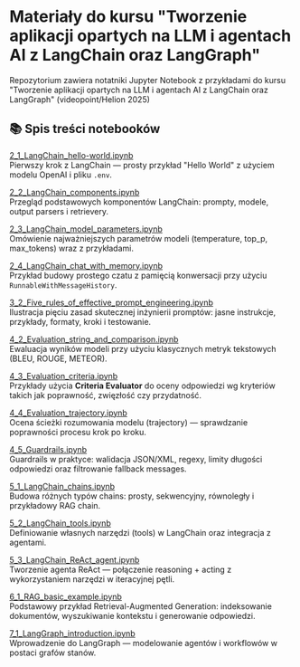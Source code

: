 # Materiały do kursu "Tworzenie aplikacji opartych na LLM i agentach AI z LangChain oraz LangGraph"

Repozytorium zawiera notatniki Jupyter Notebook z przykładami do kursu "Tworzenie aplikacji opartych na LLM i agentach AI z LangChain oraz LangGraph" (videopoint/Helion 2025)

## 📚 Spis treści notebooków

[2_1_LangChain_hello-world.ipynb](2_1_LangChain_hello-world.ipynb)  
Pierwszy krok z LangChain — prosty przykład "Hello World" z użyciem modelu OpenAI i pliku `.env`.

[2_2_LangChain_components.ipynb](2_2_LangChain_components.ipynb)  
Przegląd podstawowych komponentów LangChain: prompty, modele, output parsers i retrievery.

[2_3_LangChain_model_parameters.ipynb](2_3_LangChain_model_parameters.ipynb)  
Omówienie najważniejszych parametrów modeli (temperature, top_p, max_tokens) wraz z przykładami.

[2_4_LangChain_chat_with_memory.ipynb](2_4_LangChain_chat_with_memory.ipynb)  
Przykład budowy prostego czatu z pamięcią konwersacji przy użyciu `RunnableWithMessageHistory`.

[3_2_Five_rules_of_effective_prompt_engineering.ipynb](3_2_Five_rules_of_effective_prompt_engineering.ipynb)  
Ilustracja pięciu zasad skutecznej inżynierii promptów: jasne instrukcje, przykłady, formaty, kroki i testowanie.

[4_2_Evaluation_string_and_comparison.ipynb](4_2_Evaluation_string_and_comparison.ipynb)  
Ewaluacja wyników modeli przy użyciu klasycznych metryk tekstowych (BLEU, ROUGE, METEOR).

[4_3_Evaluation_criteria.ipynb](4_3_Evaluation_criteria.ipynb)  
Przykłady użycia **Criteria Evaluator** do oceny odpowiedzi wg kryteriów takich jak poprawność, zwięzłość czy przydatność.

[4_4_Evaluation_trajectory.ipynb](4_4_Evaluation_trajectory.ipynb)  
Ocena ścieżki rozumowania modelu (trajectory) — sprawdzanie poprawności procesu krok po kroku.

[4_5_Guardrails.ipynb](4_5_Guardrails.ipynb)  
Guardrails w praktyce: walidacja JSON/XML, regexy, limity długości odpowiedzi oraz filtrowanie fallback messages.

[5_1_LangChain_chains.ipynb](5_1_LangChain_chains.ipynb)  
Budowa różnych typów chains: prosty, sekwencyjny, równoległy i przykładowy RAG chain.

[5_2_LangChain_tools.ipynb](5_2_LangChain_tools.ipynb)  
Definiowanie własnych narzędzi (tools) w LangChain oraz integracja z agentami.

[5_3_LangChain_ReAct_agent.ipynb](5_3_LangChain_ReAct_agent.ipynb)  
Tworzenie agenta ReAct — połączenie reasoning + acting z wykorzystaniem narzędzi w iteracyjnej pętli.

[6_1_RAG_basic_example.ipynb](6_1_RAG_basic_example.ipynb)  
Podstawowy przykład Retrieval-Augmented Generation: indeksowanie dokumentów, wyszukiwanie kontekstu i generowanie odpowiedzi.

[7_1_LangGraph_introduction.ipynb](7_1_LangGraph_introduction.ipynb)  
Wprowadzenie do LangGraph — modelowanie agentów i workflowów w postaci grafów stanów.
